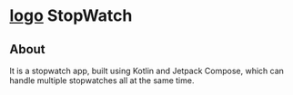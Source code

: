 # [logo](app/src/main/res/mipmap-xxxhdpi/ic_launcher.webp) StopWatch
## About
It is a stopwatch app, built using Kotlin and Jetpack Compose, which can handle multiple stopwatches all at the same time.